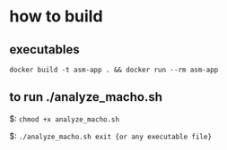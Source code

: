 # how to build

## executables
```docker build -t asm-app . && docker run --rm asm-app```

## to run ./analyze_macho.sh 

$: ```chmod +x analyze_macho.sh```

$: ```./analyze_macho.sh exit {or any executable file} ```

